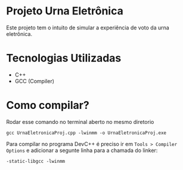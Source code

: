 # Projeto Urna Eletrônica

Este projeto tem o intuito de simular a experiência de voto da urna eletrônica.

# Tecnologias Utilizadas
- C++
- GCC (Compiler)


# Como compilar?

Rodar esse comando no terminal aberto no mesmo diretorio

`gcc UrnaEletronicaProj.cpp -lwinmm -o UrnaEletronicaProj.exe`

Para compilar no programa DevC++ é preciso ir em `Tools > Compiler Options` e adicionar a segunte linha para a chamada do linker:

`-static-libgcc -lwinmm`
